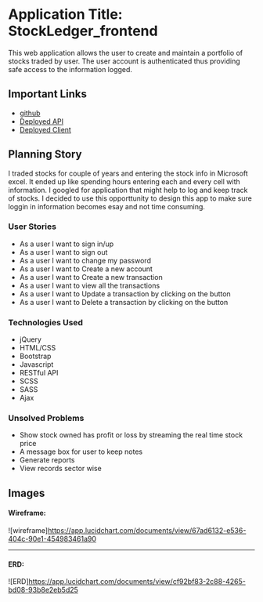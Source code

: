 
# Application Title: StockLedger_frontend

This web application allows the user to create and maintain a portfolio of stocks
traded by user. The user account is authenticated thus providing safe access to
the information logged.

## Important Links

- [github](https://github.com/monikan2018/StockLedger_frontend)
- [Deployed API](https://murmuring-cliffs-14664.herokuapp.com/)
- [Deployed Client](https://monikan2018.github.io/StockLedger_frontend/)

## Planning Story

I traded stocks for couple of years and entering the stock info in Microsoft
excel. It ended up like spending hours entering each and every cell with information.
I googled for application that might help to log and keep track of stocks. I decided
to use this opporttunity to design this app to make sure loggin in information
becomes esay and not time consuming.

### User Stories

- As a user I want to sign in/up
- As a user I want to sign out
- As a user I want to change my password
- As a user I want to Create a new account
- As a user I want to Create a new transaction
- As a user I want to view all the transactions
- As a user I want to Update a transaction by clicking on the button
- As a user I want to Delete a transaction by clicking on the button

### Technologies Used

- jQuery
- HTML/CSS
- Bootstrap
- Javascript
- RESTful API
- SCSS
- SASS
- Ajax


### Unsolved Problems

- Show stock owned has profit or loss by streaming the real time stock price
- A message box for user to keep notes
- Generate reports
- View records sector wise

## Images

#### Wireframe:
![wireframe]https://app.lucidchart.com/documents/view/67ad6132-e536-404c-90e1-454983461a90

---

#### ERD:
![ERD]https://app.lucidchart.com/documents/view/cf92bf83-2c88-4265-bd08-93b8e2eb5d25
